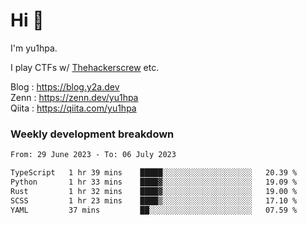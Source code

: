 # Hi 👋

I'm yu1hpa.

I play CTFs w/ [Thehackerscrew](https://www.thehackerscrew.team/) etc.

Blog : https://blog.y2a.dev  
Zenn : https://zenn.dev/yu1hpa  
Qiita : https://qiita.com/yu1hpa  

### Weekly development breakdown

<!--START_SECTION:waka-->

```txt
From: 29 June 2023 - To: 06 July 2023

TypeScript   1 hr 39 mins    █████░░░░░░░░░░░░░░░░░░░░   20.39 %
Python       1 hr 33 mins    ████▓░░░░░░░░░░░░░░░░░░░░   19.09 %
Rust         1 hr 32 mins    ████▓░░░░░░░░░░░░░░░░░░░░   19.00 %
SCSS         1 hr 23 mins    ████▒░░░░░░░░░░░░░░░░░░░░   17.10 %
YAML         37 mins         ██░░░░░░░░░░░░░░░░░░░░░░░   07.59 %
```

<!--END_SECTION:waka-->

